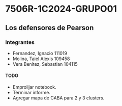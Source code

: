 # 7506R-1C2024-GRUPO01

## Los defensores de Pearson

### Integrantes

- Fernandez, Ignacio 111019
- Molina, Taiel Alexis 109458
- Vera Benítez, Sebastian 104115

#### TODO

- Emprolijar notebook.
- Terminar informe.
- Agregar mapa de CABA para 2 y 3 clusters.



